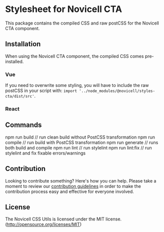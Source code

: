 # Stylesheet for Novicell CTA
This package contains the compiled CSS and raw postCSS for the Novicell CTA component.

## Installation
When using the Novicell CTA component, the compiled CSS comes pre-installed.

### Vue
If you need to overwrite some styling, you will have to include the raw postCSS in your script with: `import '../node_modules/@novicell/styles-cta/dist/src'`.
### React

## Commands
npm run build // run clean build without PostCSS transformation
npm run compile // run build with PostCSS transformation
npm run generate // runs both build and compile
npm run lint // run stylelint
npm run lint:fix // run stylelint and fix fixable errors/warnings

## Contribution
Looking to contribute something? Here's how you can help. Please take a moment to review our [contribution guidelines](https://github.com/Novicell/novicell-frontend/wiki/Contribution-guidelines) in order to make the contribution process easy and effective for everyone involved.

## License
The Novicell CSS Utils is licensed under the MIT license. (http://opensource.org/licenses/MIT)
